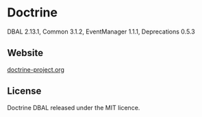 # Doctrine
 
DBAL 2.13.1,
Common 3.1.2,
EventManager 1.1.1,
Deprecations 0.5.3

## Website

[doctrine-project.org](http://www.doctrine-project.org/)

## License
Doctrine DBAL released under the MIT licence.